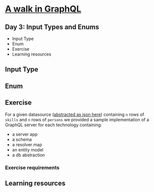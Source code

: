 # [A walk in GraphQL](/README.md)

## Day 3: Input Types and Enums

- Input Type
- Enum
- Exercise
- Learning resources

## Input Type

## Enum

## Exercise

For a given datasource ([abstracted as json here](datasource/data.json)) containing `n` rows of `skills` and `n` rows of `persons` we provided a sample implementation of a GraphQL server for each technology containing:

- a server app
- a schema
- a resolver map
- an entity model
- a db abstraction


### Exercise requirements


## Learning resources

